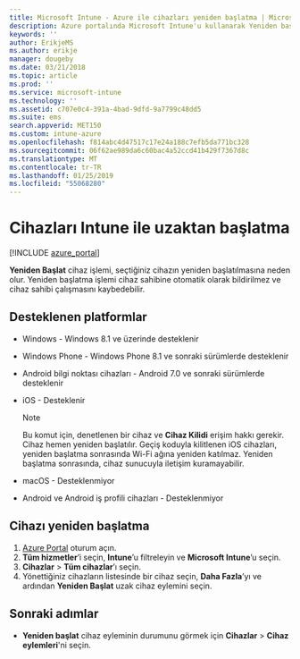 ```yaml
---
title: Microsoft Intune - Azure ile cihazları yeniden başlatma | Microsoft Docs
description: Azure portalında Microsoft Intune'u kullanarak Yeniden başlatma uzak eylemiyle Windows ve iOS cihazlarını yeniden başlatın.
keywords: ''
author: ErikjeMS
ms.author: erikje
manager: dougeby
ms.date: 03/21/2018
ms.topic: article
ms.prod: ''
ms.service: microsoft-intune
ms.technology: ''
ms.assetid: c707e0c4-391a-4bad-9dfd-9a7799c48dd5
ms.suite: ems
search.appverid: MET150
ms.custom: intune-azure
ms.openlocfilehash: f814abc4d47517c17e24a188c7efb5da771bc328
ms.sourcegitcommit: 06f62ae989da6c60bac4a52ccd41b429f7367d8c
ms.translationtype: MT
ms.contentlocale: tr-TR
ms.lasthandoff: 01/25/2019
ms.locfileid: "55068280"
---
```

# <a name="remotely-restart-devices-with-intune"></a>Cihazları Intune ile uzaktan başlatma


[!INCLUDE [azure_portal](./includes/azure_portal.md)]

**Yeniden Başlat** cihaz işlemi, seçtiğiniz cihazın yeniden başlatılmasına neden olur. Yeniden başlatma işlemi cihaz sahibine otomatik olarak bildirilmez ve cihaz sahibi çalışmasını kaybedebilir.

## <a name="supported-platforms"></a>Desteklenen platformlar

- Windows - Windows 8.1 ve üzerinde desteklenir
- Windows Phone - Windows Phone 8.1 ve sonraki sürümlerde desteklenir
- Android bilgi noktası cihazları - Android 7.0 ve sonraki sürümlerde desteklenir
- iOS - Desteklenir

    > [!Note]  
    > Bu komut için, denetlenen bir cihaz ve **Cihaz Kilidi** erişim hakkı gerekir. Cihaz hemen yeniden başlatılır. Geçiş koduyla kilitlenen iOS cihazları, yeniden başlatma sonrasında Wi-Fi ağına yeniden katılmaz. Yeniden başlatma sonrasında, cihaz sunucuyla iletişim kuramayabilir.
- macOS - Desteklenmiyor
- Android ve Android iş profili cihazları - Desteklenmiyor

## <a name="restart-a-device"></a>Cihazı yeniden başlatma

1. [Azure Portal](https://portal.azure.com) oturum açın.
2. **Tüm hizmetler**’i seçin, **Intune**’u filtreleyin ve **Microsoft Intune**’u seçin.
3. **Cihazlar** > **Tüm cihazlar**’ı seçin.
4. Yönettiğiniz cihazların listesinde bir cihaz seçin, **Daha Fazla**’yı ve ardından **Yeniden Başlat** uzak cihaz eylemini seçin.

## <a name="next-steps"></a>Sonraki adımlar

- **Yeniden başlat** cihaz eyleminin durumunu görmek için **Cihazlar** > **Cihaz eylemleri**'ni seçin.
